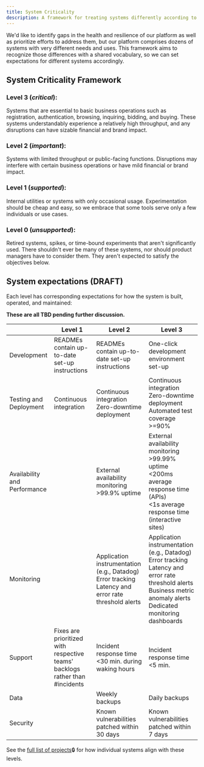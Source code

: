 ```yaml
---
title: System Criticality
description: A framework for treating systems differently according to how critical they are
---
```


We'd like to identify gaps in the health and resilience of our platform as well as prioritize efforts to address
them, but our platform comprises dozens of systems with very different needs and uses. This framework aims to
recognize those differences with a shared vocabulary, so we can set expectations for different systems accordingly.

## System Criticality Framework

### Level 3 (_critical_):

Systems that are essential to basic business operations such as registration, authentication, browsing, inquiring,
bidding, and buying. These systems understandably experience a relatively high throughput, and any disruptions can
have sizable financial and brand impact.

### Level 2 (_important_):

Systems with limited throughput or public-facing functions. Disruptions may interfere with certain business
operations or have mild financial or brand impact.

### Level 1 (_supported_):

Internal utilities or systems with only occasional usage. Experimentation should be cheap and easy, so we embrace
that some tools serve only a few individuals or use cases.

### Level 0 (_unsupported_):

Retired systems, spikes, or time-bound experiments that aren't significantly used. There shouldn't ever be many of
these systems, nor should product managers have to consider them. They aren't expected to satisfy the objectives
below.

## System expectations (DRAFT)

Each level has corresponding expectations for how the system is built, operated, and maintained:

**These are all TBD pending further discussion.**

|                              | Level 1                                                                      | Level 2                                                                                                    | Level 3                                                                                                                                                                           |
| ---------------------------- | ---------------------------------------------------------------------------- | ---------------------------------------------------------------------------------------------------------- | --------------------------------------------------------------------------------------------------------------------------------------------------------------------------------- |
| Development                  | READMEs contain up-to-date set-up instructions                               | READMEs contain up-to-date set-up instructions                                                             | One-click development environment set-up                                                                                                                                          |
| Testing and Deployment       | Continuous integration                                                       | Continuous integration<br/>Zero-downtime deployment                                                        | Continuous integration<br/>Zero-downtime deployment<br/> Automated test coverage &gt;=90&percnt;                                                                                  |
| Availability and Performance |                                                                              | External availability monitoring<br/>&gt;99.9&percnt; uptime                                               | External availability monitoring<br/>&gt;99.99&percnt; uptime<br/>&lt;200ms average response time (APIs)<br/>&lt;1s average response time (interactive sites)                     |
| Monitoring                   |                                                                              | Application instrumentation (e.g., Datadog)<br/>Error tracking<br/>Latency and error rate threshold alerts | Application instrumentation (e.g., Datadog)<br/>Error tracking<br/>Latency and error rate threshold alerts<br/>Business metric anomaly alerts<br/>Dedicated monitoring dashboards |
| Support                      | Fixes are prioritized with respective teams' backlogs rather than #incidents | Incident response time &lt;30 min. during waking hours                                                     | Incident response time &lt;5 min.                                                                                                                                                 |
| Data                         |                                                                              | Weekly backups                                                                                             | Daily backups                                                                                                                                                                     |
| Security                     |                                                                              | Known vulnerabilities patched within 30 days                                                               | Known vulnerabilities patched within 7 days                                                                                                                                       |

See the [full list of projects](https://www.notion.so/artsy/17c4b550458a4cb8bcbf1b68060d63e6)🔒 for how individual
systems align with these levels.
